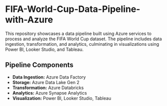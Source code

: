 # FIFA-World-Cup-Data-Pipeline-with-Azure
This repository showcases a data pipeline built using Azure services to process and analyze the FIFA World Cup dataset. The pipeline includes data ingestion, transformation, and analytics, culminating in visualizations using Power BI, Looker Studio, and Tableau.

## Pipeline Components
- **Data Ingestion:** Azure Data Factory
- **Storage:** Azure Data Lake Gen 2
- **Transformation:** Azure Databricks
- **Analytics:** Azure Synapse Analytics
- **Visualization:** Power BI, Looker Studio, Tableau

